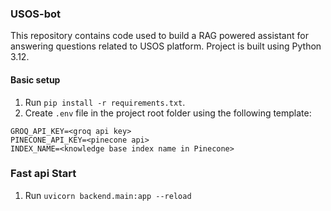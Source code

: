 ### USOS-bot
This repository contains code used to build a RAG powered assistant for answering questions related to USOS platform. 
Project is built using Python 3.12.

#### Basic setup

1. Run ```pip install -r requirements.txt```.
2. Create `.env` file in the project root folder using the following template:

```
GROQ_API_KEY=<groq api key>
PINECONE_API_KEY=<pinecone api>
INDEX_NAME=<knowledge base index name in Pinecone>
```

### Fast api Start

1. Run ```uvicorn backend.main:app --reload```